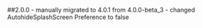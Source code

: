 ##2.0.0
    - manually migrated to 4.0.1 from 4.0.0-beta_3
    - changed AutohideSplashScreen Preference to false